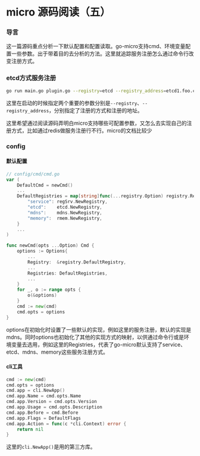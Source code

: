 # micro 源码阅读（五）

### 导言

这一篇源码重点分析一下默认配置和配置读取。go-micro支持cmd、环境变量配置一些参数。出于带着目的去分析的方法。这里就追踪服务注册怎么通过命令行改变注册方式。

### etcd方式服务注册


```sh
go run main.go plugin.go --registry=etcd --registry_address=etcd1.foo.com:2379,etcd2.foo.com:2379,etcd3.foo.com:2379
```

这里在启动的时候指定两个重要的参数分别是`--registry`、`--registry_address`，分别指定了注册的方式和注册的地址。

这里希望通过阅读源码弄明白micro支持哪些可配置参数，又怎么去实现自己的注册方式，比如通过redis做服务注册行不行。micro的文档比较少

### config

#### 默认配置

```go
// config/cmd/cmd.go
var (
    DefaultCmd = newCmd()
    ...
    DefaultRegistries = map[string]func(...registry.Option) registry.Registry{
        "service": regSrv.NewRegistry,
        "etcd":    etcd.NewRegistry,
        "mdns":    mdns.NewRegistry,
        "memory":  rmem.NewRegistry,
    }
    ...
)

func newCmd(opts ...Option) Cmd {
    options := Options{
        ...
        Registry:  &registry.DefaultRegistry,
        ...
        Registries: DefaultRegistries,
        ...
    }
    for _, o := range opts {
		o(&options)
	}
    cmd := new(cmd)
    cmd.opts = options
}

```

options在初始化时设置了一些默认的实现，例如这里的服务注册，默认的实现是mdns。同时options也初始化了其他的实现方式的映射，以供通过命令行或是环境变量去选用，例如这里的Registries，代表了go-micro默认支持了service、etcd、mdns、memory这些服务注册方式。

#### cli工具

```go
cmd := new(cmd)
cmd.opts = options
cmd.app = cli.NewApp()
cmd.app.Name = cmd.opts.Name
cmd.app.Version = cmd.opts.Version
cmd.app.Usage = cmd.opts.Description
cmd.app.Before = cmd.Before
cmd.app.Flags = DefaultFlags
cmd.app.Action = func(c *cli.Context) error {
	return nil
}
```

这里的`cli.NewApp()`是用的第三方库。